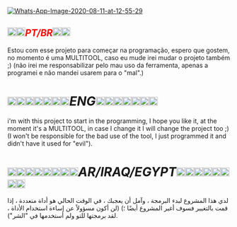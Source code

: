<a href="https://ibb.co/ZBVqNKT"><img src="https://i.ibb.co/pfxYnZX/FatalSEC.jpg/Whats-App-Image-2020-08-11-at-12-55-29.jpg" alt="Whats-App-Image-2020-08-11-at-12-55-29" border="0"></a>

<h2><span style="color: #ff0000;"><a style="color: #ff0000;" href="https://camo.githubusercontent.com/39a93c8dd05d523f3fbdf6a28ca64b26e51b8ec5/68747470733a2f2f6769746875622e6769746875626173736574732e636f6d2f696d616765732f69636f6e732f656d6f6a692f756e69636f64652f31663165372d31663166372e706e67" target="_blank" rel="noopener noreferrer"><img style="max-width: 100%;" src="https://camo.githubusercontent.com/39a93c8dd05d523f3fbdf6a28ca64b26e51b8ec5/68747470733a2f2f6769746875622e6769746875626173736574732e636f6d2f696d616765732f69636f6e732f656d6f6a692f756e69636f64652f31663165372d31663166372e706e67" alt="brazil" width="20" height="20" data-canonical-src="https://github.githubassets.com/images/icons/emoji/unicode/1f1e7-1f1f7.png" /></a><a style="color: #ff0000;" href="https://camo.githubusercontent.com/a1a27804c3c55c83e4e7e0c0f792c3923ae21898/68747470733a2f2f6769746875622e6769746875626173736574732e636f6d2f696d616765732f69636f6e732f656d6f6a692f756e69636f64652f31663166352d31663166392e706e67" target="_blank" rel="noopener noreferrer"><img style="max-width: 100%;" src="https://camo.githubusercontent.com/a1a27804c3c55c83e4e7e0c0f792c3923ae21898/68747470733a2f2f6769746875622e6769746875626173736574732e636f6d2f696d616765732f69636f6e732f656d6f6a692f756e69636f64652f31663166352d31663166392e706e67" alt="portugal" width="20" height="20" data-canonical-src="https://github.githubassets.com/images/icons/emoji/unicode/1f1f5-1f1f9.png" /></a><em>PT/BR<a style="color: #ff0000;" href="https://camo.githubusercontent.com/39a93c8dd05d523f3fbdf6a28ca64b26e51b8ec5/68747470733a2f2f6769746875622e6769746875626173736574732e636f6d2f696d616765732f69636f6e732f656d6f6a692f756e69636f64652f31663165372d31663166372e706e67" target="_blank" rel="noopener noreferrer"><img style="max-width: 100%;" src="https://camo.githubusercontent.com/39a93c8dd05d523f3fbdf6a28ca64b26e51b8ec5/68747470733a2f2f6769746875622e6769746875626173736574732e636f6d2f696d616765732f69636f6e732f656d6f6a692f756e69636f64652f31663165372d31663166372e706e67" alt="brazil" width="20" height="20" data-canonical-src="https://github.githubassets.com/images/icons/emoji/unicode/1f1e7-1f1f7.png" /></a><a style="color: #ff0000;" href="https://camo.githubusercontent.com/a1a27804c3c55c83e4e7e0c0f792c3923ae21898/68747470733a2f2f6769746875622e6769746875626173736574732e636f6d2f696d616765732f69636f6e732f656d6f6a692f756e69636f64652f31663166352d31663166392e706e67" target="_blank" rel="noopener noreferrer"><img style="max-width: 100%;" src="https://camo.githubusercontent.com/a1a27804c3c55c83e4e7e0c0f792c3923ae21898/68747470733a2f2f6769746875622e6769746875626173736574732e636f6d2f696d616765732f69636f6e732f656d6f6a692f756e69636f64652f31663166352d31663166392e706e67" alt="portugal" width="20" height="20" data-canonical-src="https://github.githubassets.com/images/icons/emoji/unicode/1f1f5-1f1f9.png" /></a></em></span></h2>

Estou com esse projeto para começar na programação, espero que gostem, no momento é uma MULTITOOL, caso eu mude irei mudar o projeto também ;) (não irei me responsabilizar pelo mau uso da ferramenta, apenas a programei e não mandei usarem para o "mal".)


<h1><strong><a href="https://camo.githubusercontent.com/78f4688372d8a827eebbee76f051c966305ef0b3/68747470733a2f2f6769746875622e6769746875626173736574732e636f6d2f696d616765732f69636f6e732f656d6f6a692f756e69636f64652f31663166612d31663166382e706e67" target="_blank" rel="noopener noreferrer"><img style="max-width: 100%;" src="https://camo.githubusercontent.com/78f4688372d8a827eebbee76f051c966305ef0b3/68747470733a2f2f6769746875622e6769746875626173736574732e636f6d2f696d616765732f69636f6e732f656d6f6a692f756e69636f64652f31663166612d31663166382e706e67" alt="us" width="20" height="20" data-canonical-src="https://github.githubassets.com/images/icons/emoji/unicode/1f1fa-1f1f8.png" /></a><a href="https://camo.githubusercontent.com/3a7897d0fb14a85092d9c8728f5fb7de94bd93db/68747470733a2f2f6769746875622e6769746875626173736574732e636f6d2f696d616765732f69636f6e732f656d6f6a692f756e69636f64652f31663165382d31663165362e706e67" target="_blank" rel="noopener noreferrer"><img style="max-width: 100%;" src="https://camo.githubusercontent.com/3a7897d0fb14a85092d9c8728f5fb7de94bd93db/68747470733a2f2f6769746875622e6769746875626173736574732e636f6d2f696d616765732f69636f6e732f656d6f6a692f756e69636f64652f31663165382d31663165362e706e67" alt="canada" width="20" height="20" data-canonical-src="https://github.githubassets.com/images/icons/emoji/unicode/1f1e8-1f1e6.png" /></a><a href="https://camo.githubusercontent.com/975971cee6c58c99588b910706a90b021f1bc74e/68747470733a2f2f6769746875622e6769746875626173736574732e636f6d2f696d616765732f69636f6e732f656d6f6a692f756e69636f64652f31663165632d31663166652e706e67" target="_blank" rel="noopener noreferrer"><img style="max-width: 100%;" src="https://camo.githubusercontent.com/975971cee6c58c99588b910706a90b021f1bc74e/68747470733a2f2f6769746875622e6769746875626173736574732e636f6d2f696d616765732f69636f6e732f656d6f6a692f756e69636f64652f31663165632d31663166652e706e67" alt="guyana" width="20" height="20" data-canonical-src="https://github.githubassets.com/images/icons/emoji/unicode/1f1ec-1f1fe.png" /></a><a href="https://camo.githubusercontent.com/71c822e640b4f2c6c9fc53a304409e19ca83e570/68747470733a2f2f6769746875622e6769746875626173736574732e636f6d2f696d616765732f69636f6e732f656d6f6a692f756e69636f64652f31663165372d31663166382e706e67" target="_blank" rel="noopener noreferrer"><img style="max-width: 100%;" src="https://camo.githubusercontent.com/71c822e640b4f2c6c9fc53a304409e19ca83e570/68747470733a2f2f6769746875622e6769746875626173736574732e636f6d2f696d616765732f69636f6e732f656d6f6a692f756e69636f64652f31663165372d31663166382e706e67" alt="bahamas" width="20" height="20" data-canonical-src="https://github.githubassets.com/images/icons/emoji/unicode/1f1e7-1f1f8.png" /></a><a href="https://camo.githubusercontent.com/3662f82f0572751182cbbd94d360e28a2f9299e3/68747470733a2f2f6769746875622e6769746875626173736574732e636f6d2f696d616765732f69636f6e732f656d6f6a692f756e69636f64652f31663165372d31663165372e706e67" target="_blank" rel="noopener noreferrer"><img style="max-width: 100%;" src="https://camo.githubusercontent.com/3662f82f0572751182cbbd94d360e28a2f9299e3/68747470733a2f2f6769746875622e6769746875626173736574732e636f6d2f696d616765732f69636f6e732f656d6f6a692f756e69636f64652f31663165372d31663165372e706e67" alt="barbados" width="20" height="20" data-canonical-src="https://github.githubassets.com/images/icons/emoji/unicode/1f1e7-1f1e7.png" /></a><a href="https://camo.githubusercontent.com/0a18c8d4264f5fdb100df06e8bb32a05698b33e1/68747470733a2f2f6769746875622e6769746875626173736574732e636f6d2f696d616765732f69636f6e732f656d6f6a692f756e69636f64652f31663165392d31663166342e706e67" target="_blank" rel="noopener noreferrer"><img style="max-width: 100%;" src="https://camo.githubusercontent.com/0a18c8d4264f5fdb100df06e8bb32a05698b33e1/68747470733a2f2f6769746875622e6769746875626173736574732e636f6d2f696d616765732f69636f6e732f656d6f6a692f756e69636f64652f31663165392d31663166342e706e67" alt="dominican_republic" width="20" height="20" data-canonical-src="https://github.githubassets.com/images/icons/emoji/unicode/1f1e9-1f1f4.png" /></a><a href="https://camo.githubusercontent.com/0ed6ca6739a6b84ad6636c5ba55bb498fe060537/68747470733a2f2f6769746875622e6769746875626173736574732e636f6d2f696d616765732f69636f6e732f656d6f6a692f756e69636f64652f31663165392d31663166322e706e67" target="_blank" rel="noopener noreferrer"><img style="max-width: 100%;" src="https://camo.githubusercontent.com/0ed6ca6739a6b84ad6636c5ba55bb498fe060537/68747470733a2f2f6769746875622e6769746875626173736574732e636f6d2f696d616765732f69636f6e732f656d6f6a692f756e69636f64652f31663165392d31663166322e706e67" alt="dominica" width="20" height="20" data-canonical-src="https://github.githubassets.com/images/icons/emoji/unicode/1f1e9-1f1f2.png" /></a><em>ENG<a href="https://camo.githubusercontent.com/78f4688372d8a827eebbee76f051c966305ef0b3/68747470733a2f2f6769746875622e6769746875626173736574732e636f6d2f696d616765732f69636f6e732f656d6f6a692f756e69636f64652f31663166612d31663166382e706e67" target="_blank" rel="noopener noreferrer"><img style="max-width: 100%;" src="https://camo.githubusercontent.com/78f4688372d8a827eebbee76f051c966305ef0b3/68747470733a2f2f6769746875622e6769746875626173736574732e636f6d2f696d616765732f69636f6e732f656d6f6a692f756e69636f64652f31663166612d31663166382e706e67" alt="us" width="20" height="20" data-canonical-src="https://github.githubassets.com/images/icons/emoji/unicode/1f1fa-1f1f8.png" /></a><a href="https://camo.githubusercontent.com/3a7897d0fb14a85092d9c8728f5fb7de94bd93db/68747470733a2f2f6769746875622e6769746875626173736574732e636f6d2f696d616765732f69636f6e732f656d6f6a692f756e69636f64652f31663165382d31663165362e706e67" target="_blank" rel="noopener noreferrer"><img style="max-width: 100%;" src="https://camo.githubusercontent.com/3a7897d0fb14a85092d9c8728f5fb7de94bd93db/68747470733a2f2f6769746875622e6769746875626173736574732e636f6d2f696d616765732f69636f6e732f656d6f6a692f756e69636f64652f31663165382d31663165362e706e67" alt="canada" width="20" height="20" data-canonical-src="https://github.githubassets.com/images/icons/emoji/unicode/1f1e8-1f1e6.png" /></a><a href="https://camo.githubusercontent.com/975971cee6c58c99588b910706a90b021f1bc74e/68747470733a2f2f6769746875622e6769746875626173736574732e636f6d2f696d616765732f69636f6e732f656d6f6a692f756e69636f64652f31663165632d31663166652e706e67" target="_blank" rel="noopener noreferrer"><img style="max-width: 100%;" src="https://camo.githubusercontent.com/975971cee6c58c99588b910706a90b021f1bc74e/68747470733a2f2f6769746875622e6769746875626173736574732e636f6d2f696d616765732f69636f6e732f656d6f6a692f756e69636f64652f31663165632d31663166652e706e67" alt="guyana" width="20" height="20" data-canonical-src="https://github.githubassets.com/images/icons/emoji/unicode/1f1ec-1f1fe.png" /></a><a href="https://camo.githubusercontent.com/71c822e640b4f2c6c9fc53a304409e19ca83e570/68747470733a2f2f6769746875622e6769746875626173736574732e636f6d2f696d616765732f69636f6e732f656d6f6a692f756e69636f64652f31663165372d31663166382e706e67" target="_blank" rel="noopener noreferrer"><img style="max-width: 100%;" src="https://camo.githubusercontent.com/71c822e640b4f2c6c9fc53a304409e19ca83e570/68747470733a2f2f6769746875622e6769746875626173736574732e636f6d2f696d616765732f69636f6e732f656d6f6a692f756e69636f64652f31663165372d31663166382e706e67" alt="bahamas" width="20" height="20" data-canonical-src="https://github.githubassets.com/images/icons/emoji/unicode/1f1e7-1f1f8.png" /></a><a href="https://camo.githubusercontent.com/3662f82f0572751182cbbd94d360e28a2f9299e3/68747470733a2f2f6769746875622e6769746875626173736574732e636f6d2f696d616765732f69636f6e732f656d6f6a692f756e69636f64652f31663165372d31663165372e706e67" target="_blank" rel="noopener noreferrer"><img style="max-width: 100%;" src="https://camo.githubusercontent.com/3662f82f0572751182cbbd94d360e28a2f9299e3/68747470733a2f2f6769746875622e6769746875626173736574732e636f6d2f696d616765732f69636f6e732f656d6f6a692f756e69636f64652f31663165372d31663165372e706e67" alt="barbados" width="20" height="20" data-canonical-src="https://github.githubassets.com/images/icons/emoji/unicode/1f1e7-1f1e7.png" /></a><a href="https://camo.githubusercontent.com/0a18c8d4264f5fdb100df06e8bb32a05698b33e1/68747470733a2f2f6769746875622e6769746875626173736574732e636f6d2f696d616765732f69636f6e732f656d6f6a692f756e69636f64652f31663165392d31663166342e706e67" target="_blank" rel="noopener noreferrer"><img style="max-width: 100%;" src="https://camo.githubusercontent.com/0a18c8d4264f5fdb100df06e8bb32a05698b33e1/68747470733a2f2f6769746875622e6769746875626173736574732e636f6d2f696d616765732f69636f6e732f656d6f6a692f756e69636f64652f31663165392d31663166342e706e67" alt="dominican_republic" width="20" height="20" data-canonical-src="https://github.githubassets.com/images/icons/emoji/unicode/1f1e9-1f1f4.png" /></a><a href="https://camo.githubusercontent.com/0ed6ca6739a6b84ad6636c5ba55bb498fe060537/68747470733a2f2f6769746875622e6769746875626173736574732e636f6d2f696d616765732f69636f6e732f656d6f6a692f756e69636f64652f31663165392d31663166322e706e67" target="_blank" rel="noopener noreferrer"><img style="max-width: 100%;" src="https://camo.githubusercontent.com/0ed6ca6739a6b84ad6636c5ba55bb498fe060537/68747470733a2f2f6769746875622e6769746875626173736574732e636f6d2f696d616765732f69636f6e732f656d6f6a692f756e69636f64652f31663165392d31663166322e706e67" alt="dominica" width="20" height="20" data-canonical-src="https://github.githubassets.com/images/icons/emoji/unicode/1f1e9-1f1f2.png" /></a></em></strong></h1>

<p>i'm with this project to start in the programming, I hope you like it, at the moment it's a MULTITOOL, in case I change it I will change the project too ;) (I won't be responsible for the bad use of the tool, I just programmed it and didn't have it used for "evil").</p>

<h1><a href="https://camo.githubusercontent.com/2a229745775799e85e79b4dcc2987c1e1a8f2b35/68747470733a2f2f6769746875622e6769746875626173736574732e636f6d2f696d616765732f69636f6e732f656d6f6a692f756e69636f64652f31663166382d31663165362e706e67" target="_blank" rel="noopener noreferrer"><img style="max-width: 100%;" src="https://camo.githubusercontent.com/2a229745775799e85e79b4dcc2987c1e1a8f2b35/68747470733a2f2f6769746875622e6769746875626173736574732e636f6d2f696d616765732f69636f6e732f656d6f6a692f756e69636f64652f31663166382d31663165362e706e67" alt="saudi_arabia" width="20" height="20" data-canonical-src="https://github.githubassets.com/images/icons/emoji/unicode/1f1f8-1f1e6.png" /></a><a href="https://camo.githubusercontent.com/1cd4344d502371359989d735e21e312fd23d57c1/68747470733a2f2f6769746875622e6769746875626173736574732e636f6d2f696d616765732f69636f6e732f656d6f6a692f756e69636f64652f31663165392d31663166662e706e67" target="_blank" rel="noopener noreferrer"><img style="max-width: 100%;" src="https://camo.githubusercontent.com/1cd4344d502371359989d735e21e312fd23d57c1/68747470733a2f2f6769746875622e6769746875626173736574732e636f6d2f696d616765732f69636f6e732f656d6f6a692f756e69636f64652f31663165392d31663166662e706e67" alt="algeria" width="20" height="20" data-canonical-src="https://github.githubassets.com/images/icons/emoji/unicode/1f1e9-1f1ff.png" /></a><a href="https://camo.githubusercontent.com/74a73927fd249c66890c2fdbaab7feedfd964a87/68747470733a2f2f6769746875622e6769746875626173736574732e636f6d2f696d616765732f69636f6e732f656d6f6a692f756e69636f64652f31663165372d31663165642e706e67" target="_blank" rel="noopener noreferrer"><img style="max-width: 100%;" src="https://camo.githubusercontent.com/74a73927fd249c66890c2fdbaab7feedfd964a87/68747470733a2f2f6769746875622e6769746875626173736574732e636f6d2f696d616765732f69636f6e732f656d6f6a692f756e69636f64652f31663165372d31663165642e706e67" alt="bahrain" width="20" height="20" data-canonical-src="https://github.githubassets.com/images/icons/emoji/unicode/1f1e7-1f1ed.png" /></a><a href="https://camo.githubusercontent.com/b65aa0b9aed8ba5898733e7fe827633755a0fec5/68747470733a2f2f6769746875622e6769746875626173736574732e636f6d2f696d616765732f69636f6e732f656d6f6a692f756e69636f64652f31663166362d31663165362e706e67" target="_blank" rel="noopener noreferrer"><img style="max-width: 100%;" src="https://camo.githubusercontent.com/b65aa0b9aed8ba5898733e7fe827633755a0fec5/68747470733a2f2f6769746875622e6769746875626173736574732e636f6d2f696d616765732f69636f6e732f656d6f6a692f756e69636f64652f31663166362d31663165362e706e67" alt="qatar" width="20" height="20" data-canonical-src="https://github.githubassets.com/images/icons/emoji/unicode/1f1f6-1f1e6.png" /></a><a href="https://camo.githubusercontent.com/9573dad49102abc5936e37a3dfd47a713c8952a2/68747470733a2f2f6769746875622e6769746875626173736574732e636f6d2f696d616765732f69636f6e732f656d6f6a692f756e69636f64652f31663166392d31663165392e706e67" target="_blank" rel="noopener noreferrer"><img style="max-width: 100%;" src="https://camo.githubusercontent.com/9573dad49102abc5936e37a3dfd47a713c8952a2/68747470733a2f2f6769746875622e6769746875626173736574732e636f6d2f696d616765732f69636f6e732f656d6f6a692f756e69636f64652f31663166392d31663165392e706e67" alt="chad" width="20" height="20" data-canonical-src="https://github.githubassets.com/images/icons/emoji/unicode/1f1f9-1f1e9.png" /></a><a href="https://camo.githubusercontent.com/6f8b0d12df1b143a24df58a09f1551c7e98c43a8/68747470733a2f2f6769746875622e6769746875626173736574732e636f6d2f696d616765732f69636f6e732f656d6f6a692f756e69636f64652f31663166302d31663166322e706e67" target="_blank" rel="noopener noreferrer"><img style="max-width: 100%;" src="https://camo.githubusercontent.com/6f8b0d12df1b143a24df58a09f1551c7e98c43a8/68747470733a2f2f6769746875622e6769746875626173736574732e636f6d2f696d616765732f69636f6e732f656d6f6a692f756e69636f64652f31663166302d31663166322e706e67" alt="comoros" width="20" height="20" data-canonical-src="https://github.githubassets.com/images/icons/emoji/unicode/1f1f0-1f1f2.png" /></a><a href="https://camo.githubusercontent.com/d9caaec3f6a949a04f7dd61f7330260c383bbcd7/68747470733a2f2f6769746875622e6769746875626173736574732e636f6d2f696d616765732f69636f6e732f656d6f6a692f756e69636f64652f31663165612d31663165632e706e67" target="_blank" rel="noopener noreferrer"><img style="max-width: 100%;" src="https://camo.githubusercontent.com/d9caaec3f6a949a04f7dd61f7330260c383bbcd7/68747470733a2f2f6769746875622e6769746875626173736574732e636f6d2f696d616765732f69636f6e732f656d6f6a692f756e69636f64652f31663165612d31663165632e706e67" alt="egypt" width="20" height="20" data-canonical-src="https://github.githubassets.com/images/icons/emoji/unicode/1f1ea-1f1ec.png" /></a><a href="https://camo.githubusercontent.com/99767c83f6d537dfbef4de2ae97494f439b20c51/68747470733a2f2f6769746875622e6769746875626173736574732e636f6d2f696d616765732f69636f6e732f656d6f6a692f756e69636f64652f31663165612d31663166372e706e67" target="_blank" rel="noopener noreferrer"><img style="max-width: 100%;" src="https://camo.githubusercontent.com/99767c83f6d537dfbef4de2ae97494f439b20c51/68747470733a2f2f6769746875622e6769746875626173736574732e636f6d2f696d616765732f69636f6e732f656d6f6a692f756e69636f64652f31663165612d31663166372e706e67" alt="eritrea" width="20" height="20" data-canonical-src="https://github.githubassets.com/images/icons/emoji/unicode/1f1ea-1f1f7.png" /></a><strong><em>AR/IRAQ/EGYPT<a href="https://camo.githubusercontent.com/2a229745775799e85e79b4dcc2987c1e1a8f2b35/68747470733a2f2f6769746875622e6769746875626173736574732e636f6d2f696d616765732f69636f6e732f656d6f6a692f756e69636f64652f31663166382d31663165362e706e67" target="_blank" rel="noopener noreferrer"><img style="max-width: 100%;" src="https://camo.githubusercontent.com/2a229745775799e85e79b4dcc2987c1e1a8f2b35/68747470733a2f2f6769746875622e6769746875626173736574732e636f6d2f696d616765732f69636f6e732f656d6f6a692f756e69636f64652f31663166382d31663165362e706e67" alt="saudi_arabia" width="20" height="20" data-canonical-src="https://github.githubassets.com/images/icons/emoji/unicode/1f1f8-1f1e6.png" /></a><a href="https://camo.githubusercontent.com/1cd4344d502371359989d735e21e312fd23d57c1/68747470733a2f2f6769746875622e6769746875626173736574732e636f6d2f696d616765732f69636f6e732f656d6f6a692f756e69636f64652f31663165392d31663166662e706e67" target="_blank" rel="noopener noreferrer"><img style="max-width: 100%;" src="https://camo.githubusercontent.com/1cd4344d502371359989d735e21e312fd23d57c1/68747470733a2f2f6769746875622e6769746875626173736574732e636f6d2f696d616765732f69636f6e732f656d6f6a692f756e69636f64652f31663165392d31663166662e706e67" alt="algeria" width="20" height="20" data-canonical-src="https://github.githubassets.com/images/icons/emoji/unicode/1f1e9-1f1ff.png" /></a><a href="https://camo.githubusercontent.com/74a73927fd249c66890c2fdbaab7feedfd964a87/68747470733a2f2f6769746875622e6769746875626173736574732e636f6d2f696d616765732f69636f6e732f656d6f6a692f756e69636f64652f31663165372d31663165642e706e67" target="_blank" rel="noopener noreferrer"><img style="max-width: 100%;" src="https://camo.githubusercontent.com/74a73927fd249c66890c2fdbaab7feedfd964a87/68747470733a2f2f6769746875622e6769746875626173736574732e636f6d2f696d616765732f69636f6e732f656d6f6a692f756e69636f64652f31663165372d31663165642e706e67" alt="bahrain" width="20" height="20" data-canonical-src="https://github.githubassets.com/images/icons/emoji/unicode/1f1e7-1f1ed.png" /></a><a href="https://camo.githubusercontent.com/b65aa0b9aed8ba5898733e7fe827633755a0fec5/68747470733a2f2f6769746875622e6769746875626173736574732e636f6d2f696d616765732f69636f6e732f656d6f6a692f756e69636f64652f31663166362d31663165362e706e67" target="_blank" rel="noopener noreferrer"><img style="max-width: 100%;" src="https://camo.githubusercontent.com/b65aa0b9aed8ba5898733e7fe827633755a0fec5/68747470733a2f2f6769746875622e6769746875626173736574732e636f6d2f696d616765732f69636f6e732f656d6f6a692f756e69636f64652f31663166362d31663165362e706e67" alt="qatar" width="20" height="20" data-canonical-src="https://github.githubassets.com/images/icons/emoji/unicode/1f1f6-1f1e6.png" /></a><a href="https://camo.githubusercontent.com/9573dad49102abc5936e37a3dfd47a713c8952a2/68747470733a2f2f6769746875622e6769746875626173736574732e636f6d2f696d616765732f69636f6e732f656d6f6a692f756e69636f64652f31663166392d31663165392e706e67" target="_blank" rel="noopener noreferrer"><img style="max-width: 100%;" src="https://camo.githubusercontent.com/9573dad49102abc5936e37a3dfd47a713c8952a2/68747470733a2f2f6769746875622e6769746875626173736574732e636f6d2f696d616765732f69636f6e732f656d6f6a692f756e69636f64652f31663166392d31663165392e706e67" alt="chad" width="20" height="20" data-canonical-src="https://github.githubassets.com/images/icons/emoji/unicode/1f1f9-1f1e9.png" /></a><a href="https://camo.githubusercontent.com/6f8b0d12df1b143a24df58a09f1551c7e98c43a8/68747470733a2f2f6769746875622e6769746875626173736574732e636f6d2f696d616765732f69636f6e732f656d6f6a692f756e69636f64652f31663166302d31663166322e706e67" target="_blank" rel="noopener noreferrer"><img style="max-width: 100%;" src="https://camo.githubusercontent.com/6f8b0d12df1b143a24df58a09f1551c7e98c43a8/68747470733a2f2f6769746875622e6769746875626173736574732e636f6d2f696d616765732f69636f6e732f656d6f6a692f756e69636f64652f31663166302d31663166322e706e67" alt="comoros" width="20" height="20" data-canonical-src="https://github.githubassets.com/images/icons/emoji/unicode/1f1f0-1f1f2.png" /></a><a href="https://camo.githubusercontent.com/d9caaec3f6a949a04f7dd61f7330260c383bbcd7/68747470733a2f2f6769746875622e6769746875626173736574732e636f6d2f696d616765732f69636f6e732f656d6f6a692f756e69636f64652f31663165612d31663165632e706e67" target="_blank" rel="noopener noreferrer"><img style="max-width: 100%;" src="https://camo.githubusercontent.com/d9caaec3f6a949a04f7dd61f7330260c383bbcd7/68747470733a2f2f6769746875622e6769746875626173736574732e636f6d2f696d616765732f69636f6e732f656d6f6a692f756e69636f64652f31663165612d31663165632e706e67" alt="egypt" width="20" height="20" data-canonical-src="https://github.githubassets.com/images/icons/emoji/unicode/1f1ea-1f1ec.png" /></a><a href="https://camo.githubusercontent.com/99767c83f6d537dfbef4de2ae97494f439b20c51/68747470733a2f2f6769746875622e6769746875626173736574732e636f6d2f696d616765732f69636f6e732f656d6f6a692f756e69636f64652f31663165612d31663166372e706e67" target="_blank" rel="noopener noreferrer"><img style="max-width: 100%;" src="https://camo.githubusercontent.com/99767c83f6d537dfbef4de2ae97494f439b20c51/68747470733a2f2f6769746875622e6769746875626173736574732e636f6d2f696d616765732f69636f6e732f656d6f6a692f756e69636f64652f31663165612d31663166372e706e67" alt="eritrea" width="20" height="20" data-canonical-src="https://github.githubassets.com/images/icons/emoji/unicode/1f1ea-1f1f7.png" /></a></em></strong></h1>

<p>لدي هذا المشروع لبدء البرمجة ، وآمل أن يعجبك ، في الوقت الحالي هو أداة متعددة ، إذا قمت بالتغيير فسوف أغير المشروع أيضًا ؛) (لن أكون مسؤولاً عن إساءة استخدام الأداة ، لقد برمجتها للتو ولم أستخدمها في "الشر").</p>

